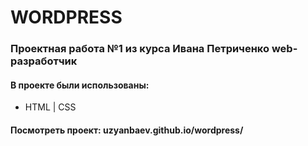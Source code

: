 # WORDPRESS

### Проектная работа №1 из курса Ивана Петриченко web-разработчик
#### В проекте были использованы:
* HTML | CSS
#### Посмотреть проект: uzyanbaev.github.io/wordpress/
